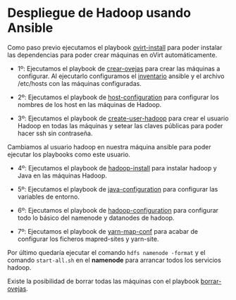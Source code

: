 # Despliegue de Hadoop usando Ansible

Como paso previo ejecutamos el playbook [ovirt-install](./ovirt-install-playbook.yml) para poder instalar las dependencias para poder crear máquinas en oVirt automáticamente.

- 1º: Ejecutamos el playbook de [crear-ovejas](./crear-ovejas-playbook.yml) para crear las máquinas a configurar. Al ejecutarlo configuramos el [inventario](./hosts) ansible y el archivo /etc/hosts con las máquinas configuradas.

- 2º: Ejecutamos el playbook de [host-configuration](./hosts-configuration-playbook.yml) para configurar los nombres de los host en las máquinas de Hadoop.

- 3º: Ejecutamos el playbook de [create-user-hadoop](./create-user-hadoop.yml) para crear el usuario Hadoop en todas las máquinas y setear las claves públicas para poder hacer ssh sin contraseña.

Cambiamos al usuario hadoop en nuestra máquina ansible para poder ejecutar los playbooks como este usuario.

- 4º: Ejecutamos el playbook de [hadoop-install](./hadoop-install.playbook.yml) para instalar hadoop y Java en las máquinas Hadoop.

- 5º: Ejecutamos el playbook de [java-configuration](./java-configuration.yml) para configurar las variables de entorno.

- 6º: Ejecutamos el playbook de [hadoop-configuration](./hadoop-configuration.yml) para configurar todo lo básico del namenode y datanodes de hadoop.

- 7º: Ejecutamos el playbook de [yarn-map-conf](./yarn-map-conf.yml) para acabar de configurar los ficheros mapred-sites y yarn-site.

Por último quedaría ejecutar el comando ```hdfs namenode -format``` y el comando ```start-all.sh```  en el **namenode** para arrancar todos los servicios hadoop.

Existe la posibilidad de borrar todas las máquinas con el playbook [borrar-ovejas](./borrar-ovejas-playbook.yml).